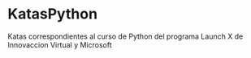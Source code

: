 # KatasPython
Katas correspondientes al curso de Python del programa Launch X de Innovaccion Virtual y Microsoft 
